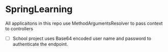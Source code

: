 # SpringLearning

All applicaitons in this repo use MethodArgumentsResolver to pass context to controllers

- [ ] School project uses Base64 encoded user name and password to authenticate the endpoint.

